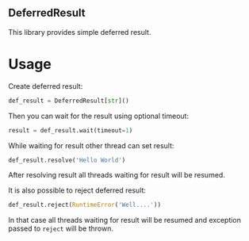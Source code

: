DeferredResult
---

This library provides simple deferred result.

# Usage

Create deferred result:
```python
def_result = DeferredResult[str]()
``` 

Then you can wait for the result using optional timeout:
```python
result = def_result.wait(timeout=1)
```

While waiting for result other thread can set result:
```python
def_result.resolve('Hello World')
```

After resolving result all threads waiting for result will be resumed.

It is also possible to reject deferred result:
```python
def_result.reject(RuntimeError('Well....'))
```

In that case all threads waiting for result will be resumed and exception passed to `reject` will be thrown.
